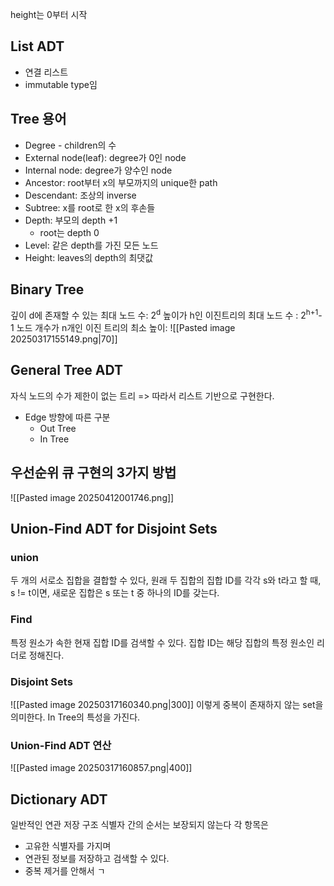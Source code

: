 height는 0부터 시작
## List ADT
- 연결 리스트
- immutable type임
## Tree 용어
- Degree - children의 수
- External node(leaf): degree가 0인 node
- Internal node: degree가 양수인 node
- Ancestor: root부터 x의 부모까지의 unique한 path
- Descendant: 조상의 inverse
- Subtree: x를 root로 한 x의 후손들
- Depth: 부모의 depth +1
	- root는 depth 0
- Level: 같은  depth를 가진 모든 노드
- Height: leaves의 depth의 최댓값
## Binary Tree
깊이 d에 존재할 수 있는 최대 노드 수: 2<sup>d</sup>
높이가 h인 이진트리의 최대 노드 수 : 2<sup>h+1</sup>-1
노드 개수가 n개인 이진 트리의 최소 높이: ![[Pasted image 20250317155149.png|70]]
## General Tree ADT
자식 노드의 수가 제한이 없는 트리
=> 따라서 리스트 기반으로 구현한다.
- Edge 방향에 따른 구분
	- Out Tree
	- In Tree
## 우선순위 큐 구현의 3가지 방법
![[Pasted image 20250412001746.png]]
## Union-Find ADT for Disjoint Sets
### union
두 개의 서로소 집합을 결합할 수 있다,
원래 두 집합의 집합 ID를 각각 s와 t라고 할 때, s != t이면, 새로운 집합은 s 또는 t 중 하나의 ID를 갖는다.
### Find
특정 원소가 속한 현재 집합 ID를 검색할 수 있다.
집합 ID는 해당 집합의 특정 원소인 리더로 정해진다.
### Disjoint Sets
![[Pasted image 20250317160340.png|300]]
이렇게 중복이 존재하지 않는 set을 의미한다.
In Tree의 특성을 가진다.
### Union-Find ADT 연산
![[Pasted image 20250317160857.png|400]]
## Dictionary ADT
일반적인 연관 저장 구조
식별자 간의 순서는 보장되지 않는다
각 항목은 
- 고유한 식별자를 가지며
- 연관된 정보를 저장하고 검색할 수 있다.
- 중복 제거를 안해서 ㄱ